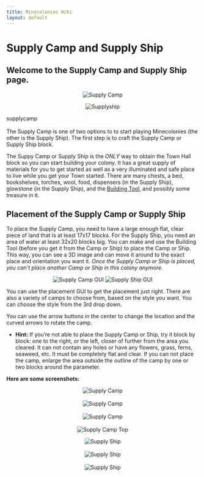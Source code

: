 ```yaml
---
title: Minecolonies Wiki
layout: default
---
```

# Supply Camp and Supply Ship

## Welcome to the Supply Camp and Supply Ship page. 

<p style="text-align:center;"><img src="../../assets/images/items/supplycamp.png" alt="Supply Camp"></p>

<p style="text-align:center;"><img src="../../assets/images/items/supplyship1.png" alt="Supplyship"></p>


<div class="infobox box text-center">
    <recipe>supplycamp</recipe>
</div>
<br>
The Supply Camp is one of two options to to start playing Minecolonies (the other is the Supply Ship). The first step is to craft the Supply Camp or Supply Ship block. 

The Suppy Camp or Supply Ship is the *ONLY* way to obtain the Town Hall block so you can start building your colony. It has a great supply of materials for you to get started as well as a very illuminated and safe place to live while you get your Town started. There are many chests, a bed, bookshelves, torches, wool, food, dispensers (in the Supply Ship), glowstone (in the Supply Ship), and the [Building Tool](../items/buildingtool), and possibly some treasure in it. 

## Placement of the Supply Camp or Supply Ship

To place the Supply Camp, you need to have a large enough flat, clear piece of land that is at least 17x17 blocks. For the Supply Ship, you need an area of water at least 32x20 blocks big. You can make and use the Building Tool (before you get it from the Camp or Ship) to place the Camp or Ship. This way, you can see a 3D image and can move it around to the exact place and orientation you want it. *Once the Supply Camp or Ship is placed, you can't place another Camp or Ship in this colony anymore.*

<p style="text-align:center;"><img src="../../assets/images/gui/campgui.png" alt="Supply Camp GUI">
    
<img src="../../assets/images/gui/shipgui.png" alt="Supply Ship GUI">
    
    
You can use the placement GUI to get the placement just right. There are also a variety of camps to choose from, based on the style you want. You can choose the style from the 3rd drop down. 

You can use the arrow buttons in the center to change the location and the curved arrows to rotate the camp. 
    
- **Hint:** If you’re not able to place the Supply Camp or Ship, try it block by block: one to the right, or the left, closer of further from the area you cleared. It can not contain any holes or have any flowers, grass, ferns, seaweed, etc. It must be completely flat and clear. If you can not place the camp, enlarge the area outside the outline of the camp by one or two blocks around the parameter. 

**Here are some screenshots:**

<p style="text-align:center;"><img src="../../assets/images/items/camp4.png" alt="Supply Camp"><br><br>
<img src="../../assets/images/items/camp5.png" alt="Supply Camp"><br><br>
<img src="../../assets/images/items/camp6.png" alt="Supply Camp"><br><br>
<img src="../../assets/images/items/camp1.png" alt="Supply Camp Top"></p>
    
<p style="text-align:center;"><img src="../../assets/images/items/ship1.png" alt="Supply Ship"><br><br>
<img src="../../assets/images/items/ship2.png" alt="Supply Ship"><br><br>
<img src="../../assets/images/items/ship3.png" alt="Supply Ship"><br>

